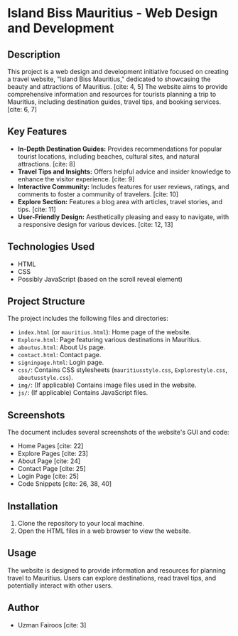 # Island Biss Mauritius - Web Design and Development

## Description

This project is a web design and development initiative focused on creating a travel website, "Island Biss Mauritius," dedicated to showcasing the beauty and attractions of Mauritius. [cite: 4, 5] The website aims to provide comprehensive information and resources for tourists planning a trip to Mauritius, including destination guides, travel tips, and booking services. [cite: 6, 7]

## Key Features

* **In-Depth Destination Guides:** Provides recommendations for popular tourist locations, including beaches, cultural sites, and natural attractions. [cite: 8]
* **Travel Tips and Insights:** Offers helpful advice and insider knowledge to enhance the visitor experience. [cite: 9]
* **Interactive Community:** Includes features for user reviews, ratings, and comments to foster a community of travelers. [cite: 10]
* **Explore Section:** Features a blog area with articles, travel stories, and tips. [cite: 11]
* **User-Friendly Design:** Aesthetically pleasing and easy to navigate, with a responsive design for various devices. [cite: 12, 13]

## Technologies Used

* HTML
* CSS
* Possibly JavaScript (based on the scroll reveal element)

## Project Structure

The project includes the following files and directories:

* `index.html` (or `mauritius.html`): Home page of the website.
* `Explore.html`: Page featuring various destinations in Mauritius.
* `aboutus.html`: About Us page.
* `contact.html`: Contact page.
* `signinpage.html`: Login page.
* `css/`: Contains CSS stylesheets (`mauritiusstyle.css`, `Explorestyle.css`, `aboutusstyle.css`).
* `img/`:  (If applicable) Contains image files used in the website.
* `js/`: (If applicable) Contains JavaScript files.

## Screenshots

The document includes several screenshots of the website's GUI and code:

* Home Pages [cite: 22]
* Explore Pages [cite: 23]
* About Page [cite: 24]
* Contact Page [cite: 25]
* Login Page [cite: 25]
* Code Snippets [cite: 26, 38, 40]

## Installation

1.  Clone the repository to your local machine.
2.  Open the HTML files in a web browser to view the website.

## Usage

The website is designed to provide information and resources for planning travel to Mauritius.  Users can explore destinations, read travel tips, and potentially interact with other users.


## Author

* Uzman Fairoos [cite: 3]
